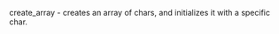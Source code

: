 create_array - creates an array of chars, and initializes it
               with a specific char.


